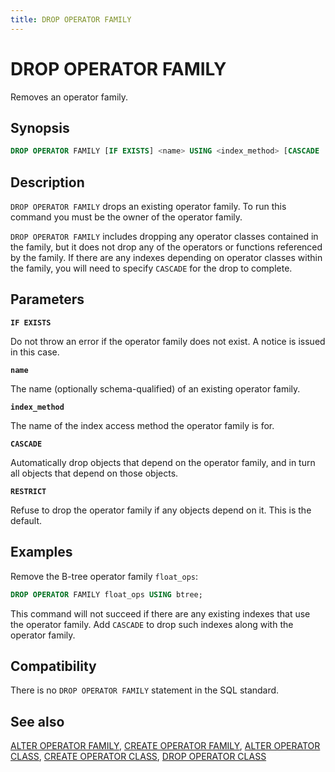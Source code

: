 ```yaml
---
title: DROP OPERATOR FAMILY
---
```


# DROP OPERATOR FAMILY

Removes an operator family.

## Synopsis

```sql
DROP OPERATOR FAMILY [IF EXISTS] <name> USING <index_method> [CASCADE | RESTRICT]
```

## Description

`DROP OPERATOR FAMILY` drops an existing operator family. To run this command you must be the owner of the operator family.

`DROP OPERATOR FAMILY` includes dropping any operator classes contained in the family, but it does not drop any of the operators or functions referenced by the family. If there are any indexes depending on operator classes within the family, you will need to specify `CASCADE` for the drop to complete.

## Parameters

**`IF EXISTS`**

Do not throw an error if the operator family does not exist. A notice is issued in this case.

**`name`**

The name (optionally schema-qualified) of an existing operator family.

**`index_method`**

The name of the index access method the operator family is for.

**`CASCADE`**

Automatically drop objects that depend on the operator family, and in turn all objects that depend on those objects.

**`RESTRICT`**

Refuse to drop the operator family if any objects depend on it. This is the default.

## Examples

Remove the B-tree operator family `float_ops`:

```sql
DROP OPERATOR FAMILY float_ops USING btree;
```

This command will not succeed if there are any existing indexes that use the operator family. Add `CASCADE` to drop such indexes along with the operator family.

## Compatibility

There is no `DROP OPERATOR FAMILY` statement in the SQL standard.

## See also

[ALTER OPERATOR FAMILY](/docs/sql-stmts/sql-stmt-alter-operator-family.md), [CREATE OPERATOR FAMILY](/docs/sql-stmts/sql-stmt-create-operator-family.md), [ALTER OPERATOR CLASS](/docs/sql-stmts/sql-stmt-alter-operator-class.md), [CREATE OPERATOR CLASS](/docs/sql-stmts/sql-stmt-create-operator-class.md), [DROP OPERATOR CLASS](/docs/sql-stmts/sql-stmt-drop-operator-class.md)
